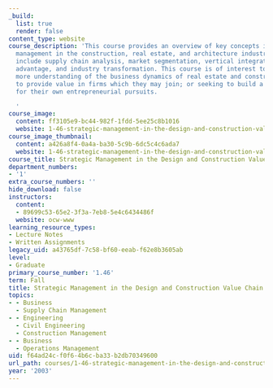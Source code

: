 ```yaml
---
_build:
  list: true
  render: false
content_type: website
course_description: 'This course provides an overview of key concepts in strategic
  management in the construction, real estate, and architecture industries. Topics
  include supply chain analysis, market segmentation, vertical integration, competitive
  advantage, and industry transformation. This course is of interest to students seeking
  more understanding of the business dynamics of real estate and construction; seeking
  to provide value in firms which they may join; or seeking to build a foundation
  for their own entrepreneurial pursuits.

  '
course_image:
  content: ff3105e9-bc44-982f-1fdd-5ee25c8b1016
  website: 1-46-strategic-management-in-the-design-and-construction-value-chain-fall-2003
course_image_thumbnail:
  content: a426a8f4-0a4a-ba30-5c9b-6dc5c4c6ada7
  website: 1-46-strategic-management-in-the-design-and-construction-value-chain-fall-2003
course_title: Strategic Management in the Design and Construction Value Chain
department_numbers:
- '1'
extra_course_numbers: ''
hide_download: false
instructors:
  content:
  - 89699c53-65e2-3f3a-7eb8-5e4c6434486f
  website: ocw-www
learning_resource_types:
- Lecture Notes
- Written Assignments
legacy_uid: a43765df-7c58-bf60-eeab-f62e8b3605ab
level:
- Graduate
primary_course_number: '1.46'
term: Fall
title: Strategic Management in the Design and Construction Value Chain
topics:
- - Business
  - Supply Chain Management
- - Engineering
  - Civil Engineering
  - Construction Management
- - Business
  - Operations Management
uid: f64ad24c-f0f6-4b6c-ba33-b2db70349600
url_path: courses/1-46-strategic-management-in-the-design-and-construction-value-chain-fall-2003
year: '2003'
---
```

